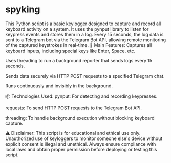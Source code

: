 # spyking
This Python script is a basic keylogger designed to capture and record all keyboard activity on a system. It uses the pynput library to listen for keypress events and stores them in a log. Every 15 seconds, the log data is sent to a Telegram bot via the Telegram Bot API, allowing remote monitoring of the captured keystrokes in real-time. 
🔧 Main Features:
Captures all keyboard inputs, including special keys like Enter, Space, etc.

Uses threading to run a background reporter that sends logs every 15 seconds.

Sends data securely via HTTP POST requests to a specified Telegram chat.

Runs continuously and invisibly in the background.

📦 Technologies Used:
pynput: For detecting and recording keypresses.

requests: To send HTTP POST requests to the Telegram Bot API.

threading: To handle background execution without blocking keyboard capture.

⚠️ Disclaimer:
This script is for educational and ethical use only. Unauthorized use of keyloggers to monitor someone else's device without explicit consent is illegal and unethical. Always ensure compliance with local laws and obtain proper permission before deploying or testing this script.
